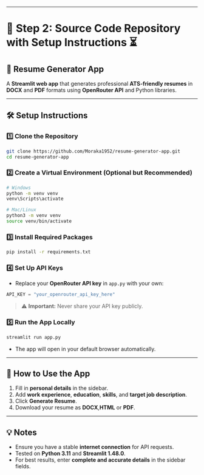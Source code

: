 

---

# 🚀 Step 2: Source Code Repository with Setup Instructions ⏳

## 💼 Resume Generator App

A **Streamlit web app** that generates professional **ATS-friendly resumes** in **DOCX** and **PDF** formats using **OpenRouter API** and Python libraries.

---

## 🛠 Setup Instructions

### 1️⃣ Clone the Repository

```bash
git clone https://github.com/Moraka1952/resume-generator-app.git
cd resume-generator-app
```

### 2️⃣ Create a Virtual Environment (Optional but Recommended)

```bash
# Windows
python -m venv venv
venv\Scripts\activate

# Mac/Linux
python3 -m venv venv
source venv/bin/activate
```

### 3️⃣ Install Required Packages

```bash
pip install -r requirements.txt
```

### 4️⃣ Set Up API Keys

* Replace your **OpenRouter API key** in `app.py` with your own:

```python
API_KEY = "your_openrouter_api_key_here"
```

> ⚠️ **Important:** Never share your API key publicly.

### 5️⃣ Run the App Locally

```bash
streamlit run app.py
```

* The app will open in your default browser automatically.

---

## 🎯 How to Use the App

1. Fill in **personal details** in the sidebar.
2. Add **work experience**, **education**, **skills**, and **target job description**.
3. Click **Generate Resume**.
4. Download your resume as **DOCX**,**HTML** or **PDF**.

---

## 💡 Notes

* Ensure you have a stable **internet connection** for API requests.
* Tested on **Python 3.11** and **Streamlit 1.48.0**.
* For best results, enter **complete and accurate details** in the sidebar fields.

